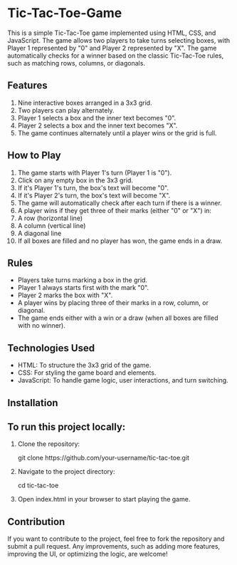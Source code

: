 # Tic-Tac-Toe-Game

This is a simple Tic-Tac-Toe game implemented using HTML, CSS, and JavaScript. The game allows two players to take turns selecting boxes, with Player 1 represented by "0" and Player 2 represented by "X". The game automatically checks for a winner based on the classic Tic-Tac-Toe rules, such as matching rows, columns, or diagonals.

<h2>Features</h2>
<ol>
<li>Nine interactive boxes arranged in a 3x3 grid.</li>
<li>Two players can play alternately.</li>
<li>Player 1 selects a box and the inner text becomes "0".</li>
<li>Player 2 selects a box and the inner text becomes "X".</li>
<li>The game continues alternately until a player wins or the grid is full.</li>
</ol>
<h2>How to Play</h2>
<ol>
<li>The game starts with Player 1's turn (Player 1 is "0").</li>
<li>Click on any empty box in the 3x3 grid.</li>
<li>If it's Player 1's turn, the box's text will become "0".</li>
<li>If it's Player 2's turn, the box's text will become "X".</li>
<li>The game will automatically check after each turn if there is a winner.</li>
<li>A player wins if they get three of their marks (either "0" or "X") in:</li>
<li>A row (horizontal line)</li>
<li>A column (vertical line)</li>
<li>A diagonal line</li>
<li>If all boxes are filled and no player has won, the game ends in a draw.</li>
</ol>
<h2>Rules</h2>
<ul>
<li>Players take turns marking a box in the grid.</li>
<li>Player 1 always starts first with the mark "0".</li>
<li>Player 2 marks the box with "X".</li>
<li>A player wins by placing three of their marks in a row, column, or diagonal.</li>
<li>The game ends either with a win or a draw (when all boxes are filled with no winner).</li>
</ul>
<h2>Technologies Used</h2>
<ul>
<li>HTML: To structure the 3x3 grid of the game.</li>
<li>CSS: For styling the game board and elements.</li>
<li>JavaScript: To handle game logic, user interactions, and turn switching.</li>
</ul>
<h2>Installation</h2>

<h2>To run this project locally:</h2>
<ol>
<li>Clone the repository:</li>
<p>git clone https://github.com/your-username/tic-tac-toe.git</p>
<li>Navigate to the project directory:</li>
<p>cd tic-tac-toe</p>
<li>Open index.html in your browser to start playing the game.</li>
</ol>

<h2>Contribution</h2>
If you want to contribute to the project, feel free to fork the repository and submit a pull request. Any improvements, such as adding more features, improving the UI, or optimizing the logic, are welcome!

